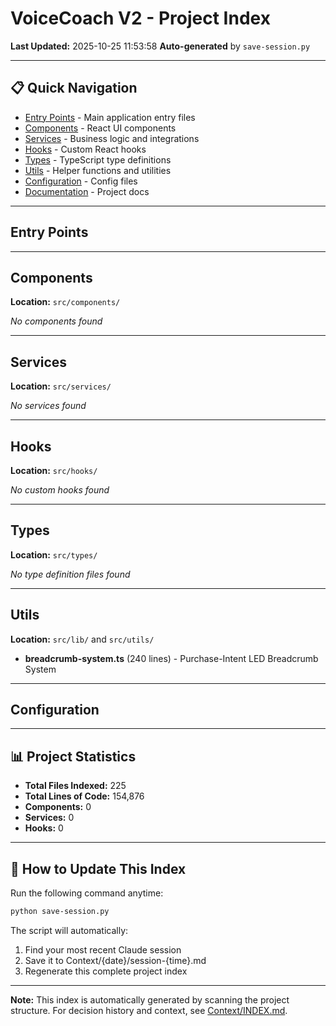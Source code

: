 # VoiceCoach V2 - Project Index

**Last Updated:** 2025-10-25 11:53:58
**Auto-generated** by `save-session.py`

---

## 📋 Quick Navigation

- [Entry Points](#entry-points) - Main application entry files
- [Components](#components) - React UI components
- [Services](#services) - Business logic and integrations
- [Hooks](#hooks) - Custom React hooks
- [Types](#types) - TypeScript type definitions
- [Utils](#utils) - Helper functions and utilities
- [Configuration](#configuration) - Config files
- [Documentation](#documentation) - Project docs

---

## Entry Points


---

## Components

**Location:** `src/components/`

*No components found*

---

## Services

**Location:** `src/services/`

*No services found*

---

## Hooks

**Location:** `src/hooks/`

*No custom hooks found*

---

## Types

**Location:** `src/types/`

*No type definition files found*

---

## Utils

**Location:** `src/lib/` and `src/utils/`

- **breadcrumb-system.ts** (240 lines) - Purchase-Intent LED Breadcrumb System

---

## Configuration


---

## 📊 Project Statistics

- **Total Files Indexed:** 225
- **Total Lines of Code:** 154,876
- **Components:** 0
- **Services:** 0
- **Hooks:** 0

---

## 🔄 How to Update This Index

Run the following command anytime:

```bash
python save-session.py
```

The script will automatically:
1. Find your most recent Claude session
2. Save it to Context/{date}/session-{time}.md
3. Regenerate this complete project index

---

**Note:** This index is automatically generated by scanning the project structure. For decision history and context, see [Context/INDEX.md](Context/INDEX.md).
